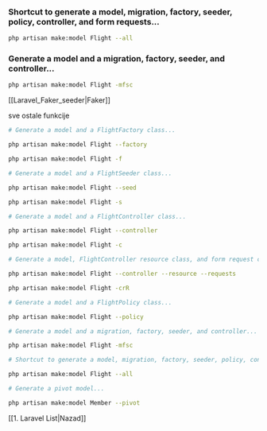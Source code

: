 ### Shortcut to generate a model, migration, factory, seeder, policy, controller, and form requests...
```bash
php artisan make:model Flight --all
```


### Generate a model and a migration, factory, seeder, and controller...
```bash
php artisan make:model Flight -mfsc
```


[[Laravel_Faker_seeder|Faker]]

sve ostale funkcije

```bash
# Generate a model and a FlightFactory class...

php artisan make:model Flight --factory

php artisan make:model Flight -f

# Generate a model and a FlightSeeder class...

php artisan make:model Flight --seed

php artisan make:model Flight -s

# Generate a model and a FlightController class...

php artisan make:model Flight --controller

php artisan make:model Flight -c

# Generate a model, FlightController resource class, and form request classes...

php artisan make:model Flight --controller --resource --requests

php artisan make:model Flight -crR

# Generate a model and a FlightPolicy class...

php artisan make:model Flight --policy

# Generate a model and a migration, factory, seeder, and controller...

php artisan make:model Flight -mfsc

# Shortcut to generate a model, migration, factory, seeder, policy, controller, and form requests...

php artisan make:model Flight --all

# Generate a pivot model...

php artisan make:model Member --pivot
```



[[1. Laravel List|Nazad]]
